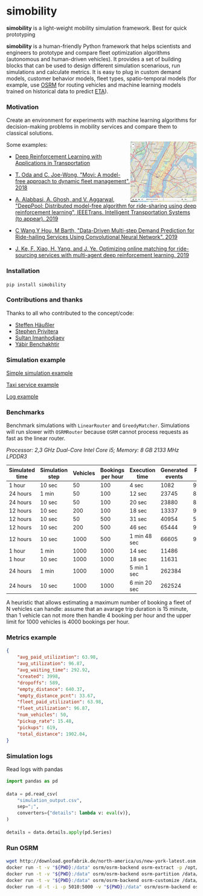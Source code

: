 # simobility

**simobility** is a light-weight mobility simulation framework. Best for quick prototyping

**simobility** is a human-friendly Python framework that helps scientists and engineers to prototype and compare fleet optimization algorithms (autonomous and human-driven vehicles). It provides a set of building blocks that can be used to design different simulation scenarious, run simulations and calculate metrics. It is easy to plug in custom demand models, customer behavior models, fleet types, spatio-temporal models (for example, use [OSRM](http://project-osrm.org/) for routing vehicles and machine learning models trained on historical data to predict [ETA](https://en.wikipedia.org/wiki/Estimated_time_of_arrival)).

### Motivation

Create an environment for experiments with machine learning algorithms for decision-making problems in mobility services and compare them to classical solutions.

<img src="./examples/moving_vehicles.gif" width="35%" align="right">

Some examples:
* [Deep Reinforcement Learning with Applications in Transportation](https://outreach.didichuxing.com/tutorial/AAAI2019/)

* [T. Oda and C. Joe-Wong, "Movi: A model-free approach to dynamic fleet management". 2018](https://arxiv.org/pdf/1804.04758.pdf)

* [A. Alabbasi, A. Ghosh, and V. Aggarwal, "DeepPool: Distributed model-free algorithm for ride-sharing using deep reinforcement learning", IEEETrans. Intelligent Transportation Systems (to appear). 2019](https://arxiv.org/pdf/1903.03882)

* [C Wang,Y Hou, M Barth, "Data-Driven Multi-step Demand Prediction for Ride-hailing Services Using Convolutional Neural Network". 2019](https://arxiv.org/pdf/1911.03441.pdf)

* [J. Ke, F. Xiao, H. Yang, and J. Ye. Optimizing online matching for ride-sourcing services with multi-agent deep reinforcement learning. 2019](https://arxiv.org/abs/1902.06228)

### Installation

`pip install simobility`

### Contributions and thanks

Thanks to all who contributed to the concept/code:

* [Steffen Häußler](https://www.linkedin.com/in/steffenhaeussler/)
* [Stephen Privitera](https://www.linkedin.com/in/stephen-privitera/)
* [Sultan Imanhodjaev](https://www.linkedin.com/in/imanhodjaev/)
* [Yábir Benchakhtir](https://www.linkedin.com/in/yabirgb/)

### Simulation example

[Simple simulation example](./examples/simple_simulation.py)

[Taxi service example](./examples/taxi_service.py)

[Log example](./examples/simulation_output_example.csv)


### Benchmarks

Benchmark simulations with `LinearRouter` and `GreedyMatcher`. Simulations will run slower with `OSRMRouter` because `OSRM` cannot process requests as fast as the linear router.

_Processor: 2,3 GHz Dual-Core Intel Core i5; Memory: 8 GB 2133 MHz LPDDR3_

Simulated time | Simulation step | Vehicles | Bookings per hour | Execution time | Generated events | Pickup rate
--- | --- | --- | --- | --- | --- | ---
|1 hour | 10 sec | 50 | 100 | 4 sec | 1082 | 96.97%
|24 hours | 1 min | 50 | 100 | 12 sec | 23745 | 88.37%
|24 hours | 10 sec | 50 | 100 | 20 sec | 23880 | 88.84%
|12 hours | 10 sec | 200 | 100 | 18 sec | 13337 | 99.89%
|12 hours | 10 sec | 50 | 500 | 31 sec | 40954 | 53.92%
|12 hours | 10 sec | 200 | 500 | 46 sec | 65444 | 99.3%
|12 hours | 10 sec | 1000 | 500 | 1 min 48 sec | 66605 | 99.98%
|1 hour | 1 min | 1000 | 1000 | 14 sec | 11486 |
|1 hour | 10 sec | 1000 | 1000 | 18 sec | 11631 |
|24 hours | 1 min | 1000 | 1000 | 5 min 1 sec | 262384 |
|24 hours | 10 sec | 1000 | 1000 | 6 min 20 sec | 262524 |

A heuristic that allows estimating a maximum number of booking a fleet of N vehicles can handle: assume that an avarage trip duration is 15 minute, than 1 vehicle can not more then handle 4 booking per hour and the upper limit for 1000 vehicles is 4000 bookings per hour.

### Metrics example

```json
{
    "avg_paid_utilization": 63.98,
    "avg_utilization": 96.87,
    "avg_waiting_time": 292.92,
    "created": 3998,
    "dropoffs": 589,
    "empty_distance": 640.37,
    "empty_distance_pcnt": 33.67,
    "fleet_paid_utilization": 63.98,
    "fleet_utilization": 96.87,
    "num_vehicles": 50,
    "pickup_rate": 15.48,
    "pickups": 619,
    "total_distance": 1902.04,
}
```

### Simulation logs

Read logs with pandas

```python
import pandas as pd

data = pd.read_csv(
    "simulation_output.csv",
    sep=";",
    converters={"details": lambda v: eval(v)},
)

details = data.details.apply(pd.Series)
```

### Run OSRM

```bash
wget http://download.geofabrik.de/north-america/us/new-york-latest.osm.pbf
docker run -t -v "${PWD}:/data" osrm/osrm-backend osrm-extract -p /opt/car.lua /data/new-york-latest.osm.pbf
docker run -t -v "${PWD}:/data" osrm/osrm-backend osrm-partition /data/new-york-latest.osrm
docker run -t -v "${PWD}:/data" osrm/osrm-backend osrm-customize /data/new-york-latest.osrm
docker run -d -t -i -p 5010:5000 -v "${PWD}:/data" osrm/osrm-backend osrm-routed --algorithm mld /data/new-york-latest.osrm
```

